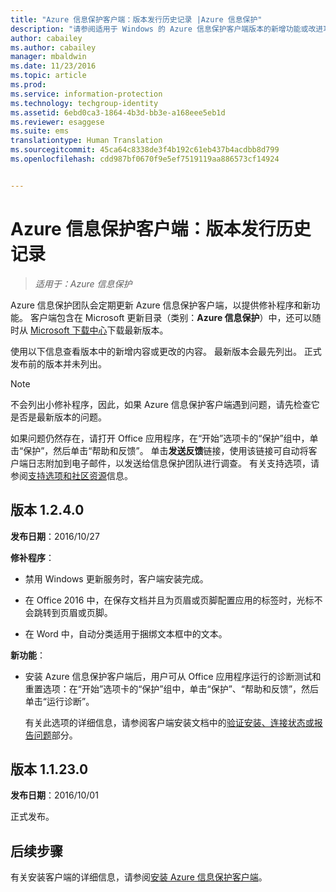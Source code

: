 ```yaml
---
title: "Azure 信息保护客户端：版本发行历史记录 |Azure 信息保护"
description: "请参阅适用于 Windows 的 Azure 信息保护客户端版本的新增功能或改进功能。"
author: cabailey
ms.author: cabailey
manager: mbaldwin
ms.date: 11/23/2016
ms.topic: article
ms.prod: 
ms.service: information-protection
ms.technology: techgroup-identity
ms.assetid: 6ebd0ca3-1864-4b3d-bb3e-a168eee5eb1d
ms.reviewer: esaggese
ms.suite: ems
translationtype: Human Translation
ms.sourcegitcommit: 45ca64c8338de3f4b192c61eb437b4acdbb8d799
ms.openlocfilehash: cdd987bf0670f9e5ef7519119aa886573cf14924


---
```


# <a name="azure-information-protection-client-version-release-history"></a>Azure 信息保护客户端：版本发行历史记录

>*适用于：Azure 信息保护*

Azure 信息保护团队会定期更新 Azure 信息保护客户端，以提供修补程序和新功能。 客户端包含在 Microsoft 更新目录（类别：**Azure 信息保护**）中，还可以随时从 [Microsoft 下载中心](https://www.microsoft.com/en-us/download/details.aspx?id=53018)下载最新版本。

使用以下信息查看版本中的新增内容或更改的内容。 最新版本会最先列出。 正式发布前的版本并未列出。 

> [!NOTE]
> 不会列出小修补程序，因此，如果 Azure 信息保护客户端遇到问题，请先检查它是否是最新版本的问题。
>  
> 如果问题仍然存在，请打开 Office 应用程序，在“开始”选项卡的“保护”组中，单击“保护”，然后单击“帮助和反馈”。 单击**发送反馈**链接，使用该链接可自动将客户端日志附加到电子邮件，以发送给信息保护团队进行调查。 有关支持选项，请参阅[支持选项和社区资源](../get-started/information-support.md#support-options-and-community-resources)信息。

## <a name="version-1240"></a>版本 1.2.4.0

**发布日期**：2016/10/27

**修补程序**：

- 禁用 Windows 更新服务时，客户端安装完成。

- 在 Office 2016 中，在保存文档并且为页眉或页脚配置应用的标签时，光标不会跳转到页眉或页脚。

- 在 Word 中，自动分类适用于捆绑文本框中的文本。

**新功能**：

- 安装 Azure 信息保护客户端后，用户可从 Office 应用程序运行的诊断测试和重置选项：在“开始”选项卡的“保护”组中，单击“保护”、“帮助和反馈”，然后单击“运行诊断”。 

    有关此选项的详细信息，请参阅客户端安装文档中的[验证安装、连接状态或报告问题](info-protect-client.md#to-verify-installation-connection-status-or-report-a-problem)部分。

## <a name="version-11230"></a>版本 1.1.23.0

**发布日期**：2016/10/01

正式发布。

## <a name="next-steps"></a>后续步骤

有关安装客户端的详细信息，请参阅[安装 Azure 信息保护客户端](info-protect-client.md)。



<!--HONumber=Nov16_HO4-->


